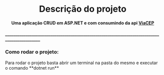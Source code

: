 <h1 align="center">Descrição do projeto</h1>
<h4 align="center">Uma aplicação CRUD em ASP.NET e com consumindo da api <a href="https://viacep.com.br/">ViaCEP</a> </h4>
<h4>____________________________________________________________________________________________</h4>
<h3 >Como rodar o projeto:</h3>
Para rodar o projeto basta abrir um terminal na pasta do mesmo e executar o comando **dotnet run**

